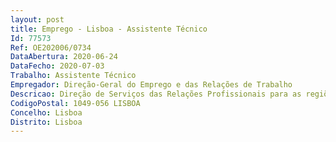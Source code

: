 ```yaml
--- 
layout: post
title: Emprego - Lisboa - Assistente Técnico
Id: 77573
Ref: OE202006/0734
DataAbertura: 2020-06-24
DataFecho: 2020-07-03
Trabalho: Assistente Técnico
Empregador: Direção-Geral do Emprego e das Relações de Trabalho
Descricao: Direção de Serviços das Relações Profissionais para as regiões de Lisboa, Vale do Tejo, Alentejo e AlgarveGestão e organização documental Atendimento telefónico e presencial Apoio administrativo direto à direção e à equipa técnica 
CodigoPostal: 1049-056 LISBOA
Concelho: Lisboa
Distrito: Lisboa
--- 
```

